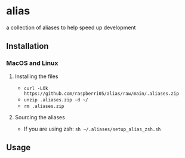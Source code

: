 # alias

a collection of aliases to help speed up development

## Installation

### MacOS and Linux

1. Installing the files
   - ```curl -LOk https://github.com/raspberri05/alias/raw/main/.aliases.zip```
   - ```unzip .aliases.zip -d ~/```
   - ```rm .aliases.zip```

2. Sourcing the aliases
   - If you are using zsh: ```sh ~/.aliases/setup_alias_zsh.sh```
  
## Usage

